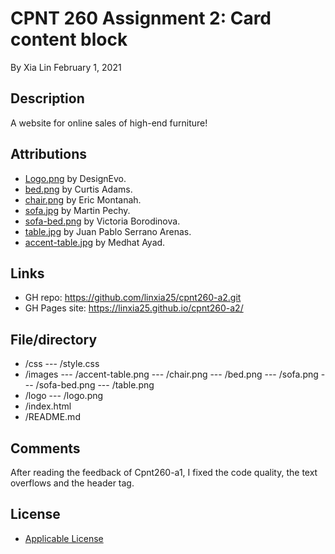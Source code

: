 ﻿# CPNT 260 Assignment 2: Card content block
By Xia Lin February 1, 2021

## Description
A website for online sales of high-end furniture!

## Attributions
- [Logo.png](https://www.designevo.com/ "Logo") by DesignEvo.
- [bed.png](https://www.pexels.com/photo/brown-wooden-bed-inside-bedroom-3773575/ "bed") by Curtis Adams.
- [chair.png](https://www.pexels.com/photo/two-assorted-color-padded-chairs-near-side-table-1350789/ "chair") by Eric Montanah.
- [sofa.jpg](https://www.pexels.com/photo/2-seat-orange-leather-sofa-beside-wall-1866149/ "sofa") by Martin Pechy.
- [sofa-bed.png](https://www.pexels.com/photo/empty-bedroom-set-1648768/ "sofa-bed") by Victoria Borodinova.
- [table.jpg](https://www.pexels.com/photo/glass-bottle-filled-with-black-straw-on-brown-wooden-table-890669/ "table") by Juan Pablo Serrano Arenas.
- [accent-table.jpg](https://www.pexels.com/photo/white-and-black-desk-beside-bed-and-window-439227/"accent-table.jpg") by Medhat Ayad.


## Links
- GH repo: https://github.com/linxia25/cpnt260-a2.git
- GH Pages site: https://linxia25.github.io/cpnt260-a2/

## File/directory
- /css
--- /style.css
- /images
--- /accent-table.png
--- /chair.png
--- /bed.png
--- /sofa.png
--- /sofa-bed.png
--- /table.png
- /logo
--- /logo.png
- /index.html
- /README.md

## Comments
After reading the feedback of Cpnt260-a1, I fixed the code quality, the text overflows and the header tag. 

## License
- [Applicable License](https://creativecommons.org/licenses/by/4.0/legalcode "Applicable License")




